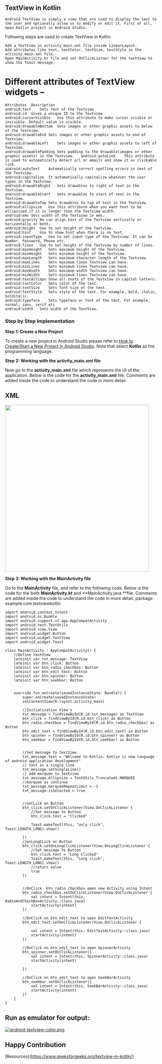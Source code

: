 ## TextView in Kotlin

	Android TextView is simply a view that are used to display the text to the user and optionally allow us to modify or edit it. First of all, open Kotlin project in Android Studio.
Following steps are used to create TextView in Kotlin:

	Add a TextView in activity_main.xml file inside LinearLayout.
	Add attributes like text, textColor, textSize, textStyle in the activity_main.xml file.
	Open MainActivity.kt file and set OnClickListner for the textView to show the Toast message.
	

# Different attributes of TextView widgets –

	Attributes	Description
	android:text	Sets text of the Textview
	android:id	Gives a unique ID to the Textview
	android:cursorVisible	Use this attribute to make cursor visible or invisible. Default value is visible.
	android:drawableBottom	Sets images or other graphic assets to below of the Textview.
	android:drawableEnd	Sets images or other graphic assets to end of Textview.
	android:drawableLeft	Sets images or other graphic assets to left of Textview.
	android:drawablePadding	Sets padding to the drawable(images or other graphic assets) in the Textview.	android:autoLink	This attribute is used to automatically detect url or emails and show it as clickable link.
	android:autoText	Automatically correct spelling errors in text of the Textview.
	android:capitalize	It automatically capitalize whatever the user types in the Textview.
	android:drawableRight	Sets drawables to right of text in the Textview.
	android:drawableStart	Sets drawables to start of text in the Textview.
	android:drawableTop	Sets drawables to top of text in the Textview.
	android:ellipsize	Use this attribute when you want text to be ellipsized if it is longer than the Textview width.
	android:ems	Sets width of the Textview in ems.
	android:gravity	We can align text of the Textview vertically or horizontally or both.
	android:height	Use to set height of the Textview.
	android:hint	Use to show hint when there is no text.
	android:inputType	Use to set input type of the Textview. It can be Number, Password, Phone etc.
	android:lines	Use to set height of the Textview by number of lines.
	android:maxHeight	Sets maximum height of the Textview.
	android:minHeight	Sets minimum height of the Textview.
	android:maxLength	Sets maximum character length of the Textview.
	android:maxLines	Sets maximum lines Textview can have.
	android:minLines	Sets minimum lines Textview can have.
	android:maxWidth	Sets maximum width Textview can have.
	android:minWidth	Sets minimum lines Textview can have.
	android:textAllCaps	Show all texts of the Textview in capital letters.
	android:textColor	Sets color of the text.
	android:textSize	Sets font size of the text.
	android:textStyle	Sets style of the text. For example, bold, italic, bolditalic.
	android:typeface	Sets typeface or font of the text. For example, normal, sans, serif etc
	android:width	Sets width of the TextView.
	

 ### Step by Step Implementation

**Step 1: Create a New Project**

To create a new project in Android Studio please refer to [How to Create/Start a New Project in Android Studio](https://www.geeksforgeeks.org/android-how-to-create-start-a-new-project-in-android-studio/).
Note that select **Kotlin** as the programming language.

**Step 2: Working with the activity_main.xml file**

Now go to the **activity_main.xml** file which represents the UI of the application. Below is the code for the **activity_main.xml** file. Comments are added inside the code to understand the code in more detail.

## XML
<img src="https://user-images.githubusercontent.com/78701779/134665601-f76558ef-b719-453d-82e0-c767f8831a50.png" height=550px width=475px>

**Step 3: Working with the MainActivity file**

Go to the **MainActivity** file, and refer to the following code. Below is the code for the both **MainActivity.kt** and **MainActivity.java **file. Comments are added inside the code to understand the code in more detail.
package example.com.textviewkotlin

	import android.content.Intent
	import android.os.Bundle
	import android.support.v7.app.AppCompatActivity
	import android.text.TextUtils
	import android.view.View
	import android.widget.Button
	import android.widget.TextView
	import android.widget.Toast

	class MainActivity : AppCompatActivity() {
		//Define textView
		lateinit var txt_message: TextView
		lateinit var btn_click: Button
		lateinit var btn_radio_checkbox: Button
		lateinit var btn_edit_text: Button
		lateinit var btn_spinner: Button
		lateinit var btn_seekbar: Button


		override fun onCreate(savedInstanceState: Bundle?) {
			super.onCreate(savedInstanceState)
			setContentView(R.layout.activity_main)

			//Initialization View's
			txt_message = findViewById(R.id.txt_message) as TextView
			btn_click = findViewById(R.id.btn_click) as Button
			btn_radio_checkbox = findViewById(R.id.btn_radio_checkbox) as Button
			btn_edit_text = findViewById(R.id.btn_edit_text) as Button
			btn_spinner = findViewById(R.id.btn_spinner) as Button
			btn_seekbar = findViewById(R.id.btn_seekbar) as Button


			//Set message to textView
			txt_message.text = "Welcome to Kotlin. Kotlin is new language of android application development"
			// text as a single line
			txt_message.setSingleLine()
			// add marquee to textview
			txt_message.ellipsize = TextUtils.TruncateAt.MARQUEE
			//marquee as continue
			txt_message.marqueeRepeatLimit = -1
			txt_message.isSelected = true


			//onCLick on Button
			btn_click.setOnClickListener(View.OnClickListener {
				//Set message to Button
				btn_click.text = "Clicked"

				Toast.makeText(this, "only click", Toast.LENGTH_LONG).show()

			})
			//onLongCLick on Button
			btn_click.setOnLongClickListener(View.OnLongClickListener {
				//Set message to Button
				btn_click.text = "Long Clicked"
				Toast.makeText(this, "Long click", Toast.LENGTH_LONG).show()
				//return value
				true
			})


			//OnClick  btn_radio_checkbox open new Activity using Intent
			btn_radio_checkbox.setOnClickListener(View.OnClickListener {
				val intent = Intent(this, RadioAndCheckBoxActivity::class.java)
				startActivity(intent)
			})

			//OnClick on btn_edit_text to open EditTextActivity
			btn_edit_text.setOnClickListener(View.OnClickListener {

				val intent = Intent(this, EditTextActivity::class.java)
				startActivity(intent)
			})

			//OnClick on btn_edit_text to open SpinnerActivity
			btn_spinner.setOnClickListener({
				val intent = Intent(this, SpinnerActivity::class.java)
				startActivity(intent)

			})

			//OnClick on btn_edit_text to open SeekBarActivity
			btn_seekbar.setOnClickListener({
				val intent = Intent(this, SeekBarActivity::class.java)
				startActivity(intent)
			})
		}
	}

## Run as emulator for output:
[![android-textview-color.png](https://i.postimg.cc/8CM0sPsx/android-textview-color.png)](https://postimg.cc/2qjwKYQx)

## Happy Contribution

[Resources}(https://www.geeksforgeeks.org/textview-in-kotlin/)
